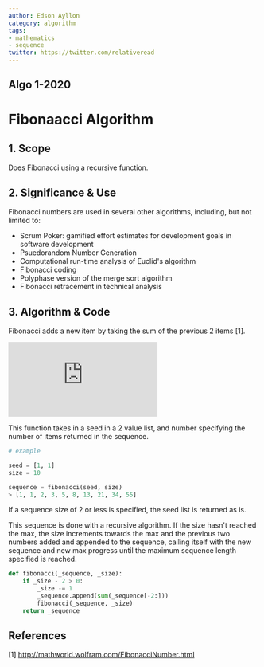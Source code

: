 ```yaml
---
author: Edson Ayllon
category: algorithm
tags: 
- mathematics
- sequence
twitter: https://twitter.com/relativeread
---
```


## Algo 1-2020

# Fibonaacci Algorithm

## 1. Scope

Does Fibonacci using a recursive function. 

## 2. Significance & Use

Fibonacci numbers are used in several other algorithms, including, but not limited to:
- Scrum Poker: gamified effort estimates for development goals in software development
- Psuedorandom Number Generation
- Computational run-time analysis of Euclid's algorithm
- Fibonacci coding
- Polyphase version of the merge sort algorithm 
- Fibonacci retracement in technical analysis

## 3. Algorithm & Code

Fibonacci adds a new item by taking the sum of the previous 2 items [1]. 

![fibonacci](https://latex.codecogs.com/gif.latex?F_n%20%3D%20F_%7Bn-1%7D%20&plus;%20F_%7Bn-2%7D)

This function takes in a seed in a 2 value list, and number specifying the number of items returned in the sequence.

```python
# example

seed = [1, 1]
size = 10

sequence = fibonacci(seed, size)
> [1, 1, 2, 3, 5, 8, 13, 21, 34, 55]
```

If a sequence size of 2 or less is specified, the seed list is returned as is.

This sequence is done with a recursive algorithm. If the size hasn't reached the max, the size increments towards the max and the previous two numbers added and appended to the sequence, calling itself with the new sequence and new max progress until the maximum sequence length specified is reached.

```python
def fibonacci(_sequence, _size):
    if _size - 2 > 0:
        _size -= 1
        _sequence.append(sum(_sequence[-2:]))
        fibonacci(_sequence, _size)
    return _sequence
```

## References

[1] http://mathworld.wolfram.com/FibonacciNumber.html
